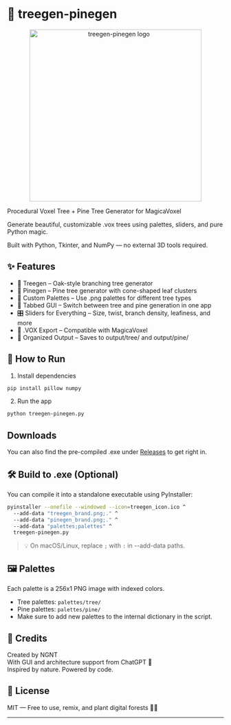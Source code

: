 # 🌲 treegen-pinegen

<p align="center">
  <img src="https://cdn.nostrcheck.me/46025249f65d47dddb0f17d93eb8b0a32d97fe3189c6684bbd33136a0a7e0424/ee9d2b2b47e1bb1656f784e78fcf0db54449afc8b3ac8969c54ca9c3cbdf4afa.webp" alt="treegen-pinegen logo" width="400">
</p>

Procedural Voxel Tree + Pine Tree Generator for MagicaVoxel

Generate beautiful, customizable .vox trees using palettes, sliders, and pure Python magic.

Built with Python, Tkinter, and NumPy — no external 3D tools required.

## ✨ Features

- 🌳 Treegen – Oak-style branching tree generator
- 🌲 Pinegen – Pine tree generator with cone-shaped leaf clusters
- 🎨 Custom Palettes – Use .png palettes for different tree types
- 🧩 Tabbed GUI – Switch between tree and pine generation in one app
- 🎛️ Sliders for Everything – Size, twist, branch density, leafiness, and more
- 💾 .VOX Export – Compatible with MagicaVoxel
- 📁 Organized Output – Saves to output/tree/ and output/pine/

## 🚀 How to Run

1. Install dependencies
```bash
pip install pillow numpy
```

2. Run the app
```bash
python treegen-pinegen.py
```

## Downloads

You can also find the pre-compiled .exe under [Releases](https://github.com/NGNT/treegen-pinegen/releases) to get right in.

## 🛠️ Build to .exe (Optional)

You can compile it into a standalone executable using PyInstaller:

```bash
pyinstaller --onefile --windowed --icon=treegen_icon.ico ^
  --add-data "treegen_brand.png;." ^
  --add-data "pinegen_brand.png;." ^
  --add-data "palettes;palettes" ^
  treegen-pinegen.py
```

> 💡 On macOS/Linux, replace `;` with `:` in --add-data paths.

## 🖼️ Palettes

Each palette is a 256x1 PNG image with indexed colors.

- Tree palettes: `palettes/tree/`
- Pine palettes: `palettes/pine/`
- Make sure to add new palettes to the internal dictionary in the script.

## 👤 Credits

Created by NGNT  
With GUI and architecture support from ChatGPT 🤖  
Inspired by nature. Powered by code.

## 📜 License

MIT — Free to use, remix, and plant digital forests 🌳🌲

---